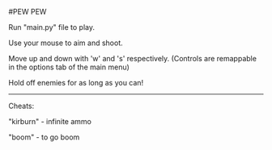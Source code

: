 #PEW PEW

Run "main.py" file to play.

Use your mouse to aim and shoot.

Move up and down with 'w' and 's' respectively. 
(Controls are remappable in the options tab of the main menu)

Hold off enemies for as long as you can!

-------------------------------------

Cheats:
	
"kirburn" - infinite ammo

"boom" - to go boom
